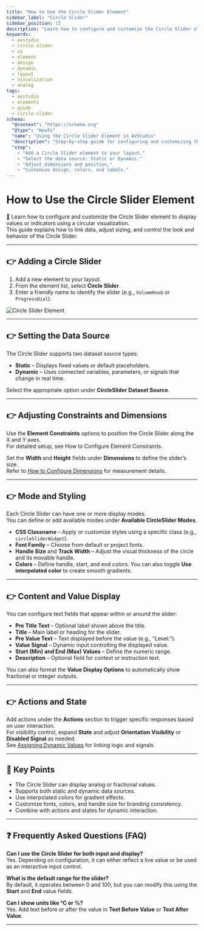 ```yaml
---
title: "How to Use the Circle Slider Element"
sidebar_label: "Circle Slider"
sidebar_position: 15
description: "Learn how to configure and customize the Circle Slider element in AVStudio, including data sources, design settings, and value display options."
keywords:
  - avstudio
  - circle slider
  - ui
  - element
  - design
  - dynamic
  - layout
  - visualization
  - analog
tags:
  - avstudio
  - elements
  - guide
  - circle-slider
schema:
  "@context": "https://schema.org"
  "@type": "HowTo"
  "name": "Using the Circle Slider Element in AVStudio"
  "description": "Step-by-step guide for configuring and customizing the Circle Slider element in AVStudio."
  "step":
    - "Add a Circle Slider element to your layout."
    - "Select the data source: Static or Dynamic."
    - "Adjust dimensions and position."
    - "Customize design, colors, and labels."
---
```


# How to Use the Circle Slider Element

🎯 Learn how to configure and customize the Circle Slider element to display values or indicators using a circular visualization.  
This guide explains how to link data, adjust sizing, and control the look and behavior of the Circle Slider.

---

## 👉 Adding a Circle Slider

1. Add a new element to your layout.  
2. From the element list, select **Circle Slider**.  
3. Enter a friendly name to identify the slider (e.g., `VolumeKnob` or `ProgressDial`).

![Circle Slider Element](img/circle-slider-element.png "Example of a Circle Slider element")

---

## 👉 Setting the Data Source

The Circle Slider supports two dataset source types:  
- **Static** – Displays fixed values or default placeholders.  
- **Dynamic** – Uses connected variables, parameters, or signals that change in real time.  

Select the appropriate option under **CircleSlider Dataset Source**.

---

## 👉 Adjusting Constraints and Dimensions

Use the **Element Constraints** options to position the Circle Slider along the X and Y axes.  
For detailed setup, see How to Configure Element Constraints.  

Set the **Width** and **Height** fields under **Dimensions** to define the slider’s size.  
Refer to [How to Configure Dimensions](/docs/documentation/4-working-with-projects/4-6-configuring-dimensions/4-6-configuring-dimensions.md) for measurement details.

---

## 👉 Mode and Styling

Each Circle Slider can have one or more display modes.  
You can define or add available modes under **Available CircleSlider Modes**.  

- **CSS Classname** – Apply or customize styles using a specific class (e.g., `circleSliderWidget`).  
- **Font Family** – Choose from default or project fonts.  
- **Handle Size** and **Track Width** – Adjust the visual thickness of the circle and its movable handle.  
- **Colors** – Define handle, start, and end colors. You can also toggle **Use interpolated color** to create smooth gradients.



---

## 👉 Content and Value Display

You can configure text fields that appear within or around the slider:

- **Pre Title Text** – Optional label shown above the title.  
- **Title** – Main label or heading for the slider.  
- **Pre Value Text** – Text displayed before the value (e.g., “Level:”).  
- **Value Signal** – Dynamic input controlling the displayed value.  
- **Start (Min) and End (Max) Values** – Define the numeric range.  
- **Description** – Optional field for context or instruction text.  

You can also format the **Value Display Options** to automatically show fractional or integer outputs.

---

## 👉 Actions and State

Add actions under the **Actions** section to trigger specific responses based on user interaction.  
For visibility control, expand **State** and adjust **Orientation Visibility** or **Disabled Signal** as needed.  
See [Assigning Dynamic Values](/docs/documentation/4-working-with-projects/4-7-assigning-dynamic-values/4-7-assigning-dynamic-values.md) for linking logic and signals.

---

## 📌 Key Points

- The Circle Slider can display analog or fractional values.  
- Supports both static and dynamic data sources.  
- Use interpolated colors for gradient effects.  
- Customize fonts, colors, and handle size for branding consistency.  
- Combine with actions and states for dynamic interaction.

---

## ❓ Frequently Asked Questions (FAQ)

**Can I use the Circle Slider for both input and display?**  
Yes. Depending on configuration, it can either reflect a live value or be used as an interactive input control.

**What is the default range for the slider?**  
By default, it operates between 0 and 100, but you can modify this using the **Start** and **End** value fields.

**Can I show units like °C or %?**  
Yes. Add text before or after the value in **Text Before Value** or **Text After Value**.

---

 
